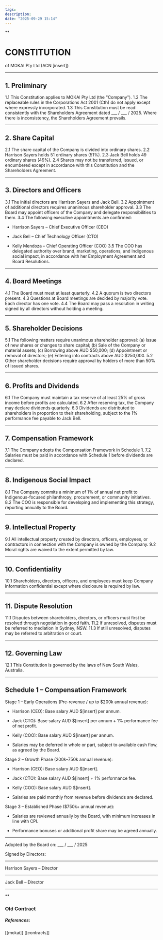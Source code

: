 ```yaml
---
tags:
description:
date: "2025-09-29 15:14"
---
```


**

# CONSTITUTION

of MOKAI Pty Ltd (ACN [insert])

---

## 1. Preliminary

1.1 This Constitution applies to MOKAI Pty Ltd (the "Company").
1.2 The replaceable rules in the Corporations Act 2001 (Cth) do not apply except where expressly incorporated.
1.3 This Constitution must be read consistently with the Shareholders Agreement dated ___ / ___ / 2025. Where there is inconsistency, the Shareholders Agreement prevails.

---

## 2. Share Capital

2.1 The share capital of the Company is divided into ordinary shares.
2.2 Harrison Sayers holds 51 ordinary shares (51%).
2.3 Jack Bell holds 49 ordinary shares (49%).
2.4 Shares may not be transferred, issued, or encumbered except in accordance with this Constitution and the Shareholders Agreement.

---

## 3. Directors and Officers

3.1 The initial directors are Harrison Sayers and Jack Bell.
3.2 Appointment of additional directors requires unanimous shareholder approval.
3.3 The Board may appoint officers of the Company and delegate responsibilities to them.
3.4 The following executive appointments are confirmed:

- Harrison Sayers – Chief Executive Officer (CEO)


- Jack Bell – Chief Technology Officer (CTO)


- Kelly Mendoza – Chief Operating Officer (COO)
    3.5 The COO has delegated authority over brand, marketing, operations, and Indigenous social impact, in accordance with her Employment Agreement and Board Resolutions.



---

## 4. Board Meetings

4.1 The Board must meet at least quarterly.
4.2 A quorum is two directors present.
4.3 Questions at Board meetings are decided by majority vote. Each director has one vote.
4.4 The Board may pass a resolution in writing signed by all directors without holding a meeting.

---

## 5. Shareholder Decisions

5.1 The following matters require unanimous shareholder approval:
(a) Issue of new shares or changes to share capital;
(b) Sale of the Company or material assets;
(c) Borrowing above AUD $50,000;
(d) Appointment or removal of directors;
(e) Entering into contracts above AUD $250,000.
5.2 Other shareholder decisions require approval by holders of more than 50% of issued shares.

---

## 6. Profits and Dividends

6.1 The Company must maintain a tax reserve of at least 25% of gross income before profits are calculated.
6.2 After reserving tax, the Company may declare dividends quarterly.
6.3 Dividends are distributed to shareholders in proportion to their shareholding, subject to the 1% performance fee payable to Jack Bell.

---

## 7. Compensation Framework

7.1 The Company adopts the Compensation Framework in Schedule 1.
7.2 Salaries must be paid in accordance with Schedule 1 before dividends are declared.

---

## 8. Indigenous Social Impact

8.1 The Company commits a minimum of 1% of annual net profit to Indigenous-focused philanthropy, procurement, or community initiatives.
8.2 The COO is responsible for developing and implementing this strategy, reporting annually to the Board.

---

## 9. Intellectual Property

9.1 All intellectual property created by directors, officers, employees, or contractors in connection with the Company is owned by the Company.
9.2 Moral rights are waived to the extent permitted by law.

---

## 10. Confidentiality

10.1 Shareholders, directors, officers, and employees must keep Company information confidential except where disclosure is required by law.

---

## 11. Dispute Resolution

11.1 Disputes between shareholders, directors, or officers must first be resolved through negotiation in good faith.
11.2 If unresolved, disputes must be referred to mediation in Sydney, NSW.
11.3 If still unresolved, disputes may be referred to arbitration or court.

---

## 12. Governing Law

12.1 This Constitution is governed by the laws of New South Wales, Australia.

---

## Schedule 1 – Compensation Framework

Stage 1 – Early Operations (Pre-revenue / up to $200k annual revenue):

- Harrison (CEO): Base salary AUD $[insert] per annum.


- Jack (CTO): Base salary AUD $[insert] per annum + 1% performance fee of net profit.


- Kelly (COO): Base salary AUD $[insert] per annum.


- Salaries may be deferred in whole or part, subject to available cash flow, as agreed by the Board.



Stage 2 – Growth Phase ($200k–$750k annual revenue):

- Harrison (CEO): Base salary AUD $[insert].


- Jack (CTO): Base salary AUD $[insert] + 1% performance fee.


- Kelly (COO): Base salary AUD $[insert].


- Salaries are paid monthly from revenue before dividends are declared.



Stage 3 – Established Phase ($750k+ annual revenue):

- Salaries are reviewed annually by the Board, with minimum increases in line with CPI.


- Performance bonuses or additional profit share may be agreed annually.



---

Adopted by the Board on: ___ / ___ / 2025

Signed by Directors:

---

Harrison Sayers – Director

---

Jack Bell – Director

---


**


### Old Contract








##### References:
[[mokai]] [[contracts]]
